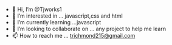 - 👋 Hi, I’m @Tjworks1
- 👀 I’m interested in ... javascript,css and html
- 🌱 I’m currently learning ...javascript
- 💞️ I’m looking to collaborate on ... any project to help me learn
- 📫 How to reach me ... trichmond215@gmail.com

<!---
Tjworks1/Tjworks1 is a ✨ special ✨ repository because its `README.md` (this file) appears on your GitHub profile.
You can click the Preview link to take a look at your changes.
--->
